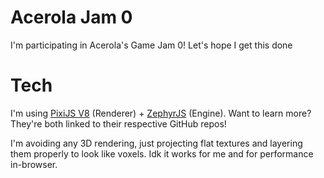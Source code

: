 # Acerola Jam 0
I'm participating in Acerola's Game Jam 0! Let's hope I get this done

# Tech
I'm using [PixiJS V8](https://github.com/pixijs/pixijs) (Renderer) + [ZephyrJS](https://github.com/ZephyrStudio/ZephyrJS) (Engine). Want to learn more? They're both linked to their respective GitHub repos!

I'm avoiding any 3D rendering, just projecting flat textures and layering them properly to look like voxels. Idk it works for me and for performance in-browser.